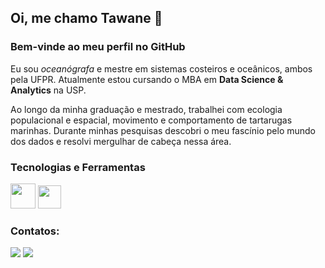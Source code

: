 ## Oi, me chamo Tawane 👋
### Bem-vinde ao meu perfil no GitHub

Eu sou _oceanógrafa_ e mestre em sistemas costeiros e oceânicos, ambos pela UFPR.
Atualmente estou cursando o MBA em __Data Science & Analytics__ na USP.

Ao longo da minha graduação e mestrado, trabalhei com ecologia populacional e espacial, movimento e comportamento de tartarugas marinhas.
Durante minhas pesquisas descobri o meu fascínio pelo mundo dos dados e resolvi mergulhar de cabeça nessa área.

### Tecnologias e Ferramentas
 <img src="https://cdn.jsdelivr.net/gh/devicons/devicon/icons/r/r-original.svg" width="40" height="40"/>  <img src="https://upload.wikimedia.org/wikipedia/commons/9/91/QGIS_logo_new.svg" width="37" height="37"/>
 
### Contatos:

<div>
<a href = "mailto:tawanenunes.oceano@gmail.com"><img src="https://img.shields.io/badge/Gmail-D14836?style=for-the-badge&logo=gmail&logoColor=white" target="_blank"></a>
<a href="https://www.linkedin.com/in/tawane-nunes/" target="_blank"><img src="https://img.shields.io/badge/-LinkedIn-%230077B5?style=for-the-badge&logo=linkedin&logoColor=white" target="_blank"></a>   
</div>


<!--
**tawnunes/tawnunes** is a ✨ _special_ ✨ repository because its `README.md` (this file) appears on your GitHub profile.

Here are some ideas to get you started:

- 🔭 I’m currently working on ...
- 🌱 I’m currently learning ...
- 👯 I’m looking to collaborate on ...
- 🤔 I’m looking for help with ...
- 💬 Ask me about ...
- 📫 How to reach me: ...
- 😄 Pronouns: ...
- ⚡ Fun fact: ...
-->
